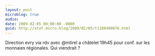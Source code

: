 ```yaml
---
layout: post
microblog: true
audio: 
date: 2009-02-05 00:00:00 -0000
guid: http://xtof.micro.blog/2009/02/05/t1180490076.html
---
```

Direction evry via rdv avec @mtirel a châtelet 19h45 pour conf. sur les monnaies régionales. Qui viendrait ?
